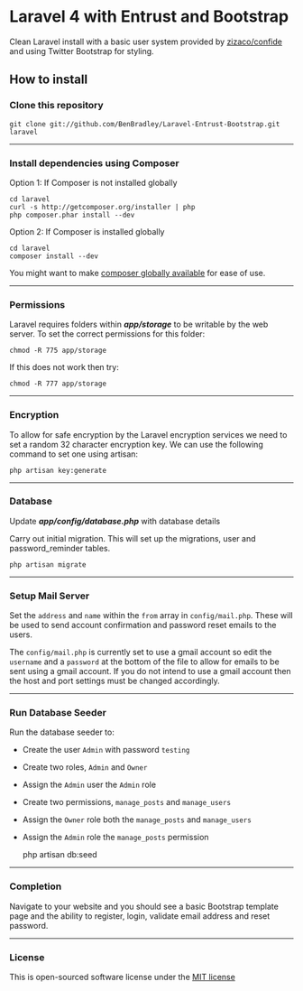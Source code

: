# Laravel 4 with Entrust and Bootstrap

Clean Laravel install with a basic user system provided by [zizaco/confide](https://github.com/zizaco/confide) and using Twitter Bootstrap for styling.

## How to install

### Clone this repository

	git clone git://github.com/BenBradley/Laravel-Entrust-Bootstrap.git laravel

-----

### Install dependencies using Composer

Option 1: If Composer is not installed globally

	cd laravel
	curl -s http://getcomposer.org/installer | php
	php composer.phar install --dev

Option 2: If Composer is installed globally

	cd laravel
	composer install --dev

You might want to make [composer globally available](http://andrewelkins.com/programming/php/setting-up-composer-globally-for-laravel-4/) for ease of use.

-----

### Permissions
Laravel requires folders within ***app/storage*** to be writable by the web server.
To set the correct permissions for this folder:

    chmod -R 775 app/storage

If this does not work then try:

    chmod -R 777 app/storage

-----

### Encryption
To allow for safe encryption by the Laravel encryption services we need to set a random 32 character encryption key.
We can use the following command to set one using artisan:

	php artisan key:generate

-----

### Database
Update ***app/config/database.php*** with database details

Carry out initial migration. This will set up the migrations, user and password_reminder tables.

	php artisan migrate

-----

### Setup Mail Server

Set the `address` and `name` within the `from` array in `config/mail.php`. These will be used to send account 
confirmation and password reset emails to the users.

The `config/mail.php` is currently set to use a gmail account so edit the `username` and a `password` at the bottom of the
file to allow for emails to be sent using a gmail account. If you do not intend to use a gmail account then the host and port
settings must be changed accordingly.

-----

### Run Database Seeder

Run the database seeder to:

- Create the user `Admin` with password `testing`
- Create two roles, `Admin` and `Owner`
- Assign the `Admin` user the `Admin` role
- Create two permissions, `manage_posts` and `manage_users`
- Assign the `Owner` role both the `manage_posts` and `manage_users`
- Assign the `Admin` role the `manage_posts` permission

	php artisan db:seed

-----

### Completion

Navigate to your website and you should see a basic Bootstrap template page and the ability to register, login, validate email address and reset password.

-----
### License

This is open-sourced software license under the [MIT license](http://opensource.org/licenses/MIT)
